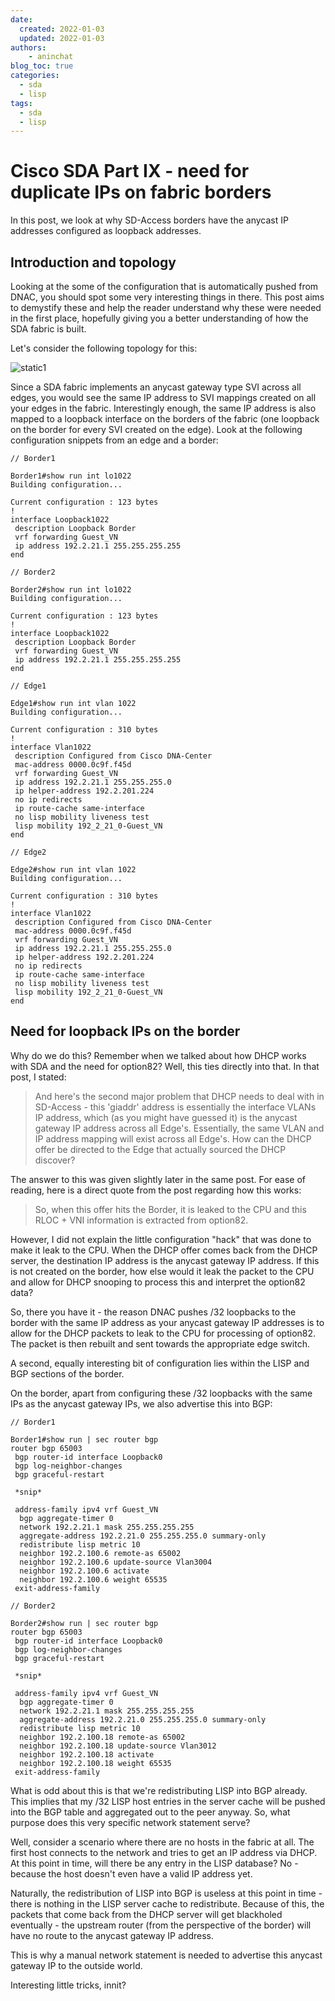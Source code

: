 ```yaml
---
date:
  created: 2022-01-03
  updated: 2022-01-03
authors:
    - aninchat
blog_toc: true
categories:
  - sda
  - lisp
tags:
  - sda
  - lisp
---
```

# Cisco SDA Part IX - need for duplicate IPs on fabric borders
In this post, we look at why SD-Access borders have the anycast IP addresses configured as loopback addresses.

## Introduction and topology

Looking at the some of the configuration that is automatically pushed from DNAC, you should spot some very interesting things in there. This post aims to demystify these and help the reader understand why these were needed in the first place, hopefully giving you a better understanding of how the SDA fabric is built. 

Let's consider the following topology for this:

![static1](/static/images/cisco/sda_9/borders_1.jpg)

<!-- more -->

Since a SDA fabric implements an anycast gateway type SVI across all edges, you would see the same IP address to SVI mappings created on all your edges in the fabric. Interestingly enough, the same IP address is also mapped to a loopback interface on the borders of the fabric (one loopback on the border for every SVI created on the edge). Look at the following configuration snippets from an edge and a border:

```
// Border1
    
Border1#show run int lo1022
Building configuration...

Current configuration : 123 bytes
!
interface Loopback1022
 description Loopback Border
 vrf forwarding Guest_VN
 ip address 192.2.21.1 255.255.255.255
end

// Border2

Border2#show run int lo1022
Building configuration...

Current configuration : 123 bytes
!
interface Loopback1022
 description Loopback Border
 vrf forwarding Guest_VN
 ip address 192.2.21.1 255.255.255.255
end

// Edge1

Edge1#show run int vlan 1022
Building configuration...

Current configuration : 310 bytes
!
interface Vlan1022
 description Configured from Cisco DNA-Center
 mac-address 0000.0c9f.f45d
 vrf forwarding Guest_VN
 ip address 192.2.21.1 255.255.255.0
 ip helper-address 192.2.201.224
 no ip redirects
 ip route-cache same-interface
 no lisp mobility liveness test
 lisp mobility 192_2_21_0-Guest_VN
end

// Edge2

Edge2#show run int vlan 1022
Building configuration...

Current configuration : 310 bytes
!
interface Vlan1022
 description Configured from Cisco DNA-Center
 mac-address 0000.0c9f.f45d
 vrf forwarding Guest_VN
 ip address 192.2.21.1 255.255.255.0
 ip helper-address 192.2.201.224
 no ip redirects
 ip route-cache same-interface
 no lisp mobility liveness test
 lisp mobility 192_2_21_0-Guest_VN
end
```

## Need for loopback IPs on the border

Why do we do this? Remember when we talked about how DHCP works with SDA and the need for option82? Well, this ties directly into that. In that post, I stated:

> And here's the second major problem that DHCP needs to deal with in  SD-Access - this 'giaddr' address is essentially the interface VLANs IP address, which (as you might have guessed it) is the anycast gateway IP address across all Edge's. Essentially, the same VLAN and IP address  mapping will exist across all Edge's. How can the DHCP offer be directed to the Edge that actually sourced the DHCP discover?

The answer to this was given slightly later in the same post. For ease of reading, here is a direct quote from the post regarding how this works:

> So, when this offer hits the Border, it is leaked to the CPU and this RLOC + VNI information is extracted from option82.

However, I did not explain the little configuration "hack" that was done to make it leak to the CPU. When the DHCP offer comes back from the DHCP server, the destination IP address is the anycast gateway IP address. If this is not created on the border, how else would it leak the packet to the CPU and allow for DHCP snooping to process this and interpret the option82 data? 

So, there you have it - the reason DNAC pushes /32 loopbacks to the border with the same IP address as your anycast gateway IP addresses is to allow for the DHCP packets to leak to the CPU for processing of option82. The packet is then rebuilt and sent towards the appropriate edge switch. 

A second, equally interesting bit of configuration lies within the LISP and BGP sections of the border.

On the border, apart from configuring these /32 loopbacks with the same IPs as the anycast gateway IPs, we also advertise this into BGP:

```
// Border1

Border1#show run | sec router bgp
router bgp 65003
 bgp router-id interface Loopback0
 bgp log-neighbor-changes
 bgp graceful-restart
 
 *snip*

 address-family ipv4 vrf Guest_VN
  bgp aggregate-timer 0
  network 192.2.21.1 mask 255.255.255.255
  aggregate-address 192.2.21.0 255.255.255.0 summary-only
  redistribute lisp metric 10
  neighbor 192.2.100.6 remote-as 65002
  neighbor 192.2.100.6 update-source Vlan3004
  neighbor 192.2.100.6 activate
  neighbor 192.2.100.6 weight 65535
 exit-address-family

// Border2

Border2#show run | sec router bgp
router bgp 65003
 bgp router-id interface Loopback0
 bgp log-neighbor-changes
 bgp graceful-restart

 *snip*

 address-family ipv4 vrf Guest_VN
  bgp aggregate-timer 0
  network 192.2.21.1 mask 255.255.255.255
  aggregate-address 192.2.21.0 255.255.255.0 summary-only
  redistribute lisp metric 10
  neighbor 192.2.100.18 remote-as 65002
  neighbor 192.2.100.18 update-source Vlan3012
  neighbor 192.2.100.18 activate
  neighbor 192.2.100.18 weight 65535
 exit-address-family 
```

What is odd about this is that we're redistributing LISP into BGP already. This implies that my /32 LISP host entries in the server cache will be pushed into the BGP table and aggregated out to the peer anyway. So, what purpose does this very specific network statement serve? 

Well, consider a scenario where there are no hosts in the fabric at all. The first host connects to the network and tries to get an IP address via DHCP. At this point in time, will there be any entry in the LISP database? No - because the host doesn't even have a valid IP address yet. 

Naturally, the redistribution of LISP into BGP is useless at this point in time - there is nothing in the LISP server cache to redistribute. Because of this, the packets that come back from the DHCP server will get blackholed eventually - the upstream router (from the perspective of the border) will have no route to the anycast gateway IP address. 

This is why a manual network statement is needed to advertise this anycast gateway IP to the outside world. 

Interesting little tricks, innit? 